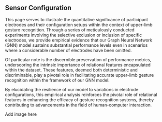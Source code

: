 ## Sensor Configuration


This page serves to illustrate the quantitative significance of participant electrodes and their configuration setups within the context of upper-limb gesture recognition. Through a series of meticulously conducted experiments involving the selective exclusion or inclusion of specific electrodes, we provide empirical evidence that our Graph Neural Network (GNN) model sustains substantial performance levels even in scenarios where a considerable number of electrodes have been omitted.

Of particular note is the discernible preservation of performance metrics, underscoring the intrinsic importance of relational features encapsulated within the dataset. These features, deemed both deterministic and discriminable, play a pivotal role in facilitating accurate upper-limb gesture recognition within the framework of our GNN model.

By elucidating the resilience of our model to variations in electrode configurations, this empirical analysis reinforces the pivotal role of relational features in enhancing the efficacy of gesture recognition systems, thereby contributing to advancements in the field of human-computer interaction.

Add image here
